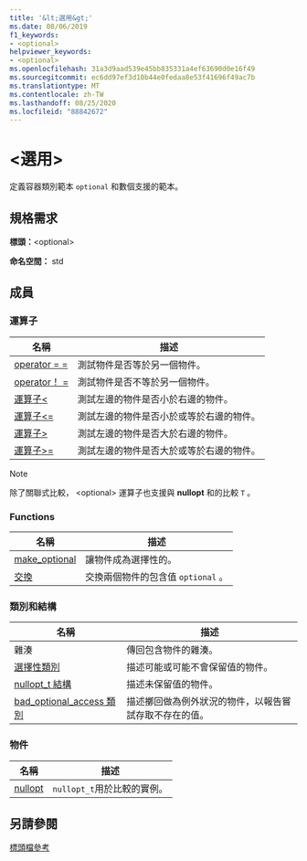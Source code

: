 ```yaml
---
title: '&lt;選用&gt;'
ms.date: 08/06/2019
f1_keywords:
- <optional>
helpviewer_keywords:
- <optional>
ms.openlocfilehash: 31a3d9aad539e45bb835331a4ef63690d0e16f49
ms.sourcegitcommit: ec6dd97ef3d10b44e0fedaa8e53f41696f49ac7b
ms.translationtype: MT
ms.contentlocale: zh-TW
ms.lasthandoff: 08/25/2020
ms.locfileid: "88842672"
---
```

# <a name="ltoptionalgt"></a>&lt;選用&gt;

定義容器類別範本 `optional` 和數個支援的範本。

## <a name="requirements"></a>規格需求

**標頭：**\<optional>

**命名空間：** std

## <a name="members"></a>成員

### <a name="operators"></a>運算子

|名稱|描述|
|-|-|
|[operator = =](../standard-library/optional-operators.md#op_eq_eq)|測試物件是否等於另一個物件。|
|[operator！ =](../standard-library/optional-operators.md#op_neq)|測試物件是否不等於另一個物件。|
|[運算子<](../standard-library/optional-operators.md#op_lt)|測試左邊的物件是否小於右邊的物件。|
|[運算子<=](../standard-library/optional-operators.md#op_lt_eq)|測試左邊的物件是否小於或等於右邊的物件。|
|[運算子>](../standard-library/optional-operators.md#op_gt)|測試左邊的物件是否大於右邊的物件。|
|[運算子>=](../standard-library/optional-operators.md#op_lt_eq)|測試左邊的物件是否大於或等於右邊的物件。|

> [!NOTE]
> 除了關聯式比較， \<optional> 運算子也支援與 **nullopt** 和的比較 `T` 。

### <a name="functions"></a>Functions

|名稱|描述|
|-|-|
|[make_optional](../standard-library/optional-functions.md#make_optional)|讓物件成為選擇性的。|
|[交換](../standard-library/optional-functions.md#swap)|交換兩個物件的包含值 `optional` 。|

### <a name="classes-and-structs"></a>類別和結構

|名稱|描述|
|-|-|
|雜湊|傳回包含物件的雜湊。|
|[選擇性類別](../standard-library/optional-class.md)|描述可能或可能不會保留值的物件。|
|[nullopt_t 結構](../standard-library/nullopt-t-structure.md)|描述未保留值的物件。|
|[bad_optional_access 類別](../standard-library/bad-optional-access-class.md)|描述擲回做為例外狀況的物件，以報告嘗試存取不存在的值。|

### <a name="objects"></a>物件

|名稱|描述|
|-|-|
|[nullopt](../standard-library/optional-functions.md#nullopt)|`nullopt_t`用於比較的實例。|

## <a name="see-also"></a>另請參閱

[標頭檔參考](../standard-library/cpp-standard-library-header-files.md)
